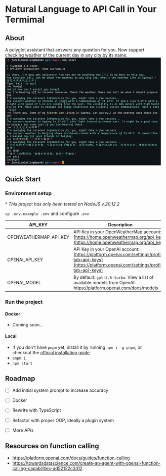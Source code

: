 # Natural Language to API Call in Your Termimal

## About

A polyglot assistant that answers any question for you. Now support checking weather of the current day in any city by its name.
![chat example](docs/chatExample1.png)

## Quick Start

### Environment setup

\* _This project has only been tested on NodeJS v.20.12.2_

`cp .env.example .env` and configure `.env`

| API_KEY                | Description                                                                                                                                            |
| ---------------------- | ------------------------------------------------------------------------------------------------------------------------------------------------------ |
| OPENWEATHERMAP_API_KEY | API Key in your OpenWeatherMap account: [https://home.openweathermap.org/api_keys](https://home.openweathermap.org/api_keys)                           |
| OPENAI_API_KEY         | API Key in your OpenAI account: [https://platform.openai.com/settings/profile?tab=api-keys](https://platform.openai.com/settings/profile?tab=api-keys) |
| OPENAI_MODEL           | By default: `gpt-3.5-turbo`. View a list of available models from OpenAI: https://platform.openai.com/docs/models                                      |

### Run the project

#### Docker

- Coming soon...

#### Local

- If you don't have `pnpm` yet, install it by running `npm i -g pnpm`, or checkout the [official installation guide](https://pnpm.io/installation)
- `pnpm i`
- `npm start`

## Roadmap

- [ ] Add initial system prompt to increase accuracy

- [ ] Docker

- [ ] Rewrite with TypeScript

- [ ] Refactor with proper OOP, ideally a plugin system

- [ ] More APIs

## Resources on function calling

- https://platform.openai.com/docs/guides/function-calling
- https://towardsdatascience.com/create-an-agent-with-openai-function-calling-capabilities-ad52122c3d12
